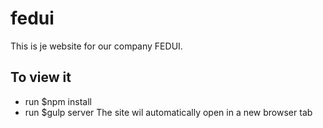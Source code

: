 # fedui
This is je website for our company FEDUI.

## To view it
- run $npm install
- run $gulp server
The site wil automatically open in a new browser tab
